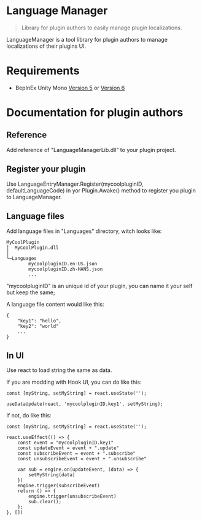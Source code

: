 ﻿# Language Manager

> Library for plugin authors to easily manage plugin localizations.

LanguageManager is a tool library for plugin authors to manage localizations of their plugins UI.

# Requirements

- BepInEx Unity Mono [Version 5](https://github.com/BepInEx/BepInEx/releases) or [Version 6](https://builds.bepinex.dev/projects/bepinex_be)

# Documentation for plugin authors

## Reference

Add reference of "LanguageManagerLib.dll" to your plugin project.

## Register your plugin

Use LanguageEntryManager.Register(mycoolpluginID, defaultLanguageCode)  in yor Plugin.Awake() method to register you plugin to LanguageManager.

## Language files 

Add language files in "Languages" directory, witch looks like:
```
MyCoolPlugin
│  MyCoolPlugin.dll
│
└─Languages
        mycoolpluginID.en-US.json
        mycoolpluginID.zh-HANS.json
        ...
```
"mycoolpluginID" is an unique id of your plugin, you can name it your self but keep the same;

A language file content would like this:
```
{
    "key1": "hello",
    "key2": "world"
    ...
}
```

## In UI

Use react to load string the same as data.

If you are modding with Hook UI, you can do like this:
```
const [myString, setMyString] = react.useState('');

useDataUpdate(react, 'mycoolpluginID.key1', setMyString);
```

If not, do like this:
```
const [myString, setMyString] = react.useState('');

react.useEffect(() => {
    const event = "mycoolpluginID.key1"
    const updateEvent = event + ".update"
    const subscribeEvent = event + ".subscribe"
    const unsubscribeEvent = event + ".unsubscribe"

    var sub = engine.on(updateEvent, (data) => {
        setMyString(data)
    })
    engine.trigger(subscribeEvent)
    return () => {
        engine.trigger(unsubscribeEvent)
        sub.clear();
    };
}, [])
```
